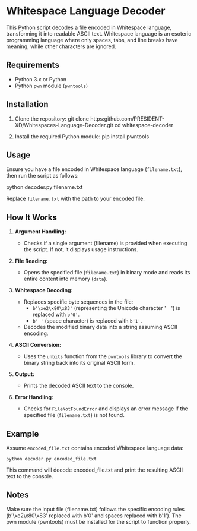 # Whitespace Language Decoder

This Python script decodes a file encoded in Whitespace language, transforming it into readable ASCII text. Whitespace language is an esoteric programming language where only spaces, tabs, and line breaks have meaning, while other characters are ignored.

## Requirements

- Python 3.x or Python
- Python `pwn` module (`pwntools`)

## Installation

1. Clone the repository:
git clone https:github.com/PRESIDENT-XD/Whitespaces-Language-Decoder.git
cd whitespace-decoder

2. Install the required Python module:
pip install pwntools


## Usage

Ensure you have a file encoded in Whitespace language (`filename.txt`), then run the script as follows:


python decoder.py filename.txt


Replace `filename.txt` with the path to your encoded file.

## How It Works

1. **Argument Handling:**
   - Checks if a single argument (filename) is provided when executing the script. If not, it displays usage instructions.

2. **File Reading:**
   - Opens the specified file (`filename.txt`) in binary mode and reads its entire content into memory (`data`).

3. **Whitespace Decoding:**
   - Replaces specific byte sequences in the file:
     - `b'\xe2\x80\x83'` (representing the Unicode character ' ') is replaced with `b'0'`.
     - `b' '` (space character) is replaced with `b'1'`.
   - Decodes the modified binary data into a string assuming ASCII encoding.

4. **ASCII Conversion:**
   - Uses the `unbits` function from the `pwntools` library to convert the binary string back into its original ASCII form.

5. **Output:**
   - Prints the decoded ASCII text to the console.

6. **Error Handling:**
   - Checks for `FileNotFoundError` and displays an error message if the specified file (`filename.txt`) is not found.

## Example

Assume `encoded_file.txt` contains encoded Whitespace language data:

```plaintext
python decoder.py encoded_file.txt
```

This command will decode encoded_file.txt and print the resulting ASCII text to the console.

## Notes
Make sure the input file (filename.txt) follows the specific encoding rules (b'\xe2\x80\x83' replaced with b'0' and spaces replaced with b'1').
The pwn module (pwntools) must be installed for the script to function properly.

